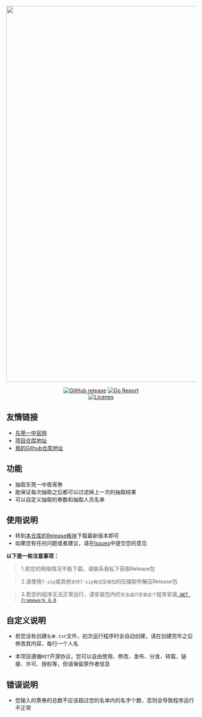<p align="center"><a href="https://dgsdyzx.dgjy.net" target="_blank"><img width="1000" src="https://dgsdyzx.dgjy.net/images/dgyzlogo.png"></a></p>

<p align="center">
  <a href="https://github.com/CreamShanNei/Dongguan-No.1-Senior-High-School-Night-Ticket-Extractor/releases/latest"><img src="https://img.shields.io/github/v/release/CreamShanNei/Dongguan-No.1-Senior-High-School-Night-Ticket-Extractor?display_name=tag&label=%E6%9C%80%E6%96%B0%E6%9E%84%E5%BB%BA%E7%89%88%E6%9C%AC" alt="GitHub release"></a>
  <a href="https://goreportcard.com/report/github.com/portapps/portapps"><img src="https://img.shields.io/bitbucket/issues/CreamShanNei/Dongguan-No.1-Senior-High-School-Night-Ticket-Extractor?label=%E6%8F%90%E4%BA%A4%E6%84%8F%E8%A7%81" alt="Go Report"></a>
  <br /><a href="https://github.com/sponsors/crazy-max"><img src="https://img.shields.io/cran/l/devtools?label=%E5%BC%80%E6%BA%90%E5%8D%8F%E8%AE%AE" alt="Licenes"></a>
</p>

## 友情链接
- [东莞一中官网](https://dgsdyzx.dgjy.net)
- [项目仓库地址](https://github.com/CreamShanNei/Dongguan-No.1-Senior-High-School-Night-Ticket-Extractor)
- [我的Github仓库地址](https://github.com/CreamShanNei)

## 功能
- 抽取东莞一中夜宵券
- 能保证每次抽取之后都可以过滤掉上一次的抽取结果
- 可以自定义抽取的券数和抽取人员名单

## 使用说明
- 转到[本仓库的Release板块](https://github.com/CreamShanNei/Dongguan-No.1-Senior-High-School-Night-Ticket-Extractor/releases)下载最新版本即可
- 如果您有任何问题或者建议，请在[Issues](https://github.com/CreamShanNei/Dongguan-No.1-Senior-High-School-Night-Ticket-Extractor/issues)中提交您的意见

**以下是一些注意事项：**
> 1.若您的网络情况不能下载，请联系我私下获取Release包

> 2.请使用`7-zip`或其他`支持7-zip格式压缩包`的压缩软件解压Release包

> 3.若您的程序无法正常运行，请安装包内的`无法运行安装这个`程序安装[`.NET Framework 6.0`](https://dotnet.microsoft.com/zh-cn/download/dotnet/thank-you/runtime-6.0.4-windows-x64-installer)

## 自定义说明
- 若您没有创建`名单.txt`文件，初次运行程序时会自动创建，请在创建完毕之后修改其内容，每行一个人名

- 本项目遵循`MIT`开源协议，您可以自由使用、修改、发布、分发、转载、链接、许可、授权等，但请保留原作者信息

## 错误说明
- 您输入的票券的总数不应该超过您的名单内的名字个数，否则会导致程序运行不正常